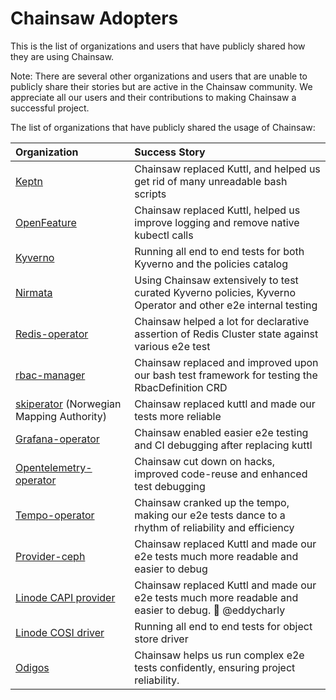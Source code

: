# Chainsaw Adopters

This is the list of organizations and users that have publicly shared how they are using Chainsaw.

Note: There are several other organizations and users that are unable to publicly share their stories but are active in the Chainsaw community. We appreciate all our users and their contributions to making Chainsaw a successful project.

The list of organizations that have publicly shared the usage of Chainsaw:

| Organization | Success Story |
|:--|:--|
| [Keptn](https://github.com/keptn/lifecycle-toolkit)| Chainsaw replaced Kuttl, and helped us get rid of many unreadable bash scripts |
| [OpenFeature](https://github.com/open-feature/open-feature-operator)| Chainsaw replaced Kuttl, helped us improve logging and remove native kubectl calls |
| [Kyverno](https://kyverno.io) | Running all end to end tests for both Kyverno and the policies catalog |
| [Nirmata](https://nirmata.com/) | Using Chainsaw extensively to test curated Kyverno policies, Kyverno Operator and other e2e internal testing |
| [Redis-operator](https://github.com/OT-CONTAINER-KIT/redis-operator) | Chainsaw helped a lot for declarative assertion of Redis Cluster state against various e2e test  |
| [rbac-manager](https://github.com/fairwindsops/rbac-manager) | Chainsaw replaced and improved upon our bash test framework for testing the RbacDefinition CRD |
| [skiperator](https://github.com/kartverket/skiperator) (Norwegian Mapping Authority) | Chainsaw replaced kuttl and made our tests more reliable |
| [Grafana-operator](https://github.com/grafana/grafana-operator) | Chainsaw enabled easier e2e testing and CI debugging after replacing kuttl |
| [Opentelemetry-operator](https://github.com/open-telemetry/opentelemetry-operator) | Chainsaw cut down on hacks, improved code-reuse and enhanced test debugging |
| [Tempo-operator](https://github.com/grafana/tempo-operator) | Chainsaw cranked up the tempo, making our e2e tests dance to a rhythm of reliability and efficiency |
| [Provider-ceph](https://github.com/linode/provider-ceph) | Chainsaw replaced Kuttl and made our e2e tests much more readable and easier to debug |
| [Linode CAPI provider](https://github.com/linode/cluster-api-provider-linode) | Chainsaw replaced Kuttl and made our e2e tests much more readable and easier to debug. 🙏 @eddycharly |
| [Linode COSI driver](https://github.com/linode/linode-cosi-driver) | Running all end to end tests for object store driver |
| [Odigos](https://github.com/odigos-io/odigos) | Chainsaw helps us run complex e2e tests confidently, ensuring project reliability. |


<!-- append the line below to the table
| [name](URL) | brief description of how you are using Chainsaw | 
-->
